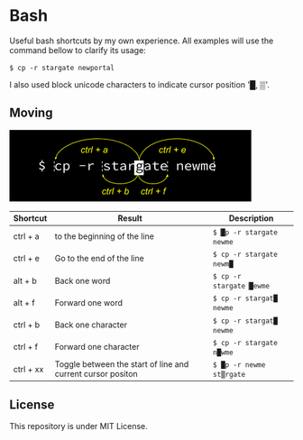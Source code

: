 # Bash
Useful bash shortcuts by my own experience. All examples will use the command bellow to clarify its usage:

```
$ cp -r stargate newportal
```

I also used block unicode characters to indicate cursor position '█, ▒'.

## Moving
![](images/bash-moving.png)

|Shortcut|Result|Description|
|--|--|--|
|ctrl + a|  to the beginning of the line|`$▕█p -r stargate newme`|
|ctrl + e|Go to the end of the line|`$ cp -r stargate newm█`|
|alt + b|Back one word|`$ cp -r stargate▕█ewme`|
|alt + f|Forward one word|`$ cp -r stargat█ newme`|
|ctrl + b|Back one character|`$ cp -r stargat█ newme`|
|ctrl + f|Forward one character|`$ cp -r stargate n█wme`|
|ctrl + xx|Toggle between the start of line and current cursor positon|`$ █p -r newme st▒rgate`|

## License
This repository is under MIT License.